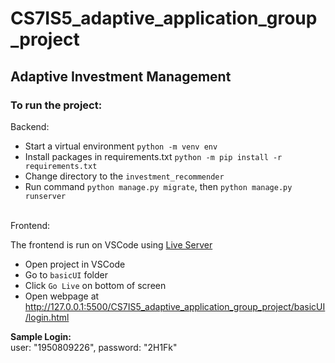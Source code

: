 # CS7IS5_adaptive_application_group_project
## Adaptive Investment Management
### To run the project:

Backend: <br>
- Start a virtual environment ```python -m venv env``` <br>
- Install packages in requirements.txt ```python -m pip install -r requirements.txt``` <br>
- Change directory to the ```investment_recommender```<br>
- Run command ```python manage.py migrate```, then ```python manage.py runserver```
<br>
Frontend:

The frontend is run on VSCode using [Live Server](https://marketplace.visualstudio.com/items?itemName=ritwickdey.LiveServer)
- Open project in VSCode
- Go to ```basicUI``` folder
- Click ```Go Live``` on bottom of screen
- Open webpage at http://127.0.0.1:5500/CS7IS5_adaptive_application_group_project/basicUI/login.html

**Sample Login:**<br> user: "1950809226",  password: "2H1Fk"
